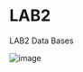 # LAB2
 LAB2 Data Bases

![image](https://www.meme-arsenal.com/memes/92101c3a2655c00cc583d2d52c8dd718.jpg)
